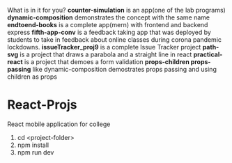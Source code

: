What is in it for you?
**counter-simulation** is an app(one of the lab programs)
**dynamic-composition** demonstrates the concept with the same name
**endtoend-books** is a complete app(mern) with frontend and backend express
**fifth-app-conv** is a feedback taking app that was deployed by students to take in feedback about
online classes during corona pandemic lockdowns.
**issueTracker_proj9** is a complete Issue Tracker project
**path-svg** is a project that draws a parabola and a straight line in react
**practical-react** is a project that demoes a form validation
**props-children
props-passing** like dynamic-composition demostrates props passing and using children as props

# React-Projs
React mobile application for college

1. cd \<project-folder\><br/>
2. npm install<br/>
3. npm run dev<br/>
